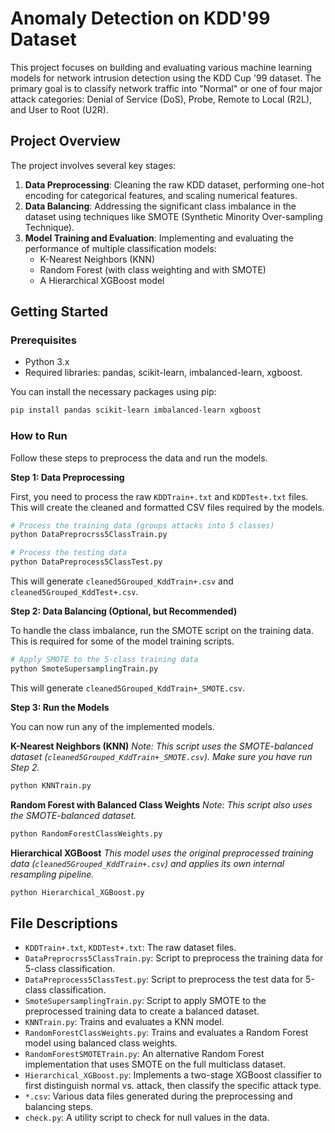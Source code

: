 # Anomaly Detection on KDD'99 Dataset

This project focuses on building and evaluating various machine learning models for network intrusion detection using the KDD Cup '99 dataset. The primary goal is to classify network traffic into "Normal" or one of four major attack categories: Denial of Service (DoS), Probe, Remote to Local (R2L), and User to Root (U2R).

## Project Overview

The project involves several key stages:
1.  **Data Preprocessing**: Cleaning the raw KDD dataset, performing one-hot encoding for categorical features, and scaling numerical features.
2.  **Data Balancing**: Addressing the significant class imbalance in the dataset using techniques like SMOTE (Synthetic Minority Over-sampling Technique).
3.  **Model Training and Evaluation**: Implementing and evaluating the performance of multiple classification models:
    *   K-Nearest Neighbors (KNN)
    *   Random Forest (with class weighting and with SMOTE)
    *   A Hierarchical XGBoost model

## Getting Started

### Prerequisites

- Python 3.x
- Required libraries: pandas, scikit-learn, imbalanced-learn, xgboost.

You can install the necessary packages using pip:
```bash
pip install pandas scikit-learn imbalanced-learn xgboost
```

### How to Run

Follow these steps to preprocess the data and run the models.

**Step 1: Data Preprocessing**

First, you need to process the raw `KDDTrain+.txt` and `KDDTest+.txt` files. This will create the cleaned and formatted CSV files required by the models.

```bash
# Process the training data (groups attacks into 5 classes)
python DataPreprocrss5ClassTrain.py

# Process the testing data
python DataPreprocess5ClassTest.py
```
This will generate `cleaned5Grouped_KddTrain+.csv` and `cleaned5Grouped_KddTest+.csv`.

**Step 2: Data Balancing (Optional, but Recommended)**

To handle the class imbalance, run the SMOTE script on the training data. This is required for some of the model training scripts.

```bash
# Apply SMOTE to the 5-class training data
python SmoteSupersamplingTrain.py
```
This will generate `cleaned5Grouped_KddTrain+_SMOTE.csv`.

**Step 3: Run the Models**

You can now run any of the implemented models.

**K-Nearest Neighbors (KNN)**
*Note: This script uses the SMOTE-balanced dataset (`cleaned5Grouped_KddTrain+_SMOTE.csv`). Make sure you have run Step 2.*
```bash
python KNNTrain.py
```

**Random Forest with Balanced Class Weights**
*Note: This script also uses the SMOTE-balanced dataset.*
```bash
python RandomForestClassWeights.py
```

**Hierarchical XGBoost**
*This model uses the original preprocessed training data (`cleaned5Grouped_KddTrain+.csv`) and applies its own internal resampling pipeline.*
```bash
python Hierarchical_XGBoost.py
```

## File Descriptions

- `KDDTrain+.txt`, `KDDTest+.txt`: The raw dataset files.
- `DataPreprocrss5ClassTrain.py`: Script to preprocess the training data for 5-class classification.
- `DataPreprocess5ClassTest.py`: Script to preprocess the test data for 5-class classification.
- `SmoteSupersamplingTrain.py`: Script to apply SMOTE to the preprocessed training data to create a balanced dataset.
- `KNNTrain.py`: Trains and evaluates a KNN model.
- `RandomForestClassWeights.py`: Trains and evaluates a Random Forest model using balanced class weights.
- `RandomForestSMOTETrain.py`: An alternative Random Forest implementation that uses SMOTE on the full multiclass dataset.
- `Hierarchical_XGBoost.py`: Implements a two-stage XGBoost classifier to first distinguish normal vs. attack, then classify the specific attack type.
- `*.csv`: Various data files generated during the preprocessing and balancing steps.
- `check.py`: A utility script to check for null values in the data.
